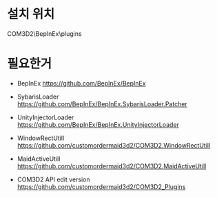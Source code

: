 # 설치 위치

COM3D2\BepInEx\plugins


# 필요한거

- BepInEx https://github.com/BepInEx/BepInEx  
- SybarisLoader https://github.com/BepInEx/BepInEx.SybarisLoader.Patcher  
- UnityInjectorLoader https://github.com/BepInEx/BepInEx.UnityInjectorLoader  

- WindowRectUtill https://github.com/customordermaid3d2/COM3D2.WindowRectUtill
- MaidActiveUtill https://github.com/customordermaid3d2/COM3D2.MaidActiveUtill
- COM3D2 API edit version https://github.com/customordermaid3d2/COM3D2_Plugins
